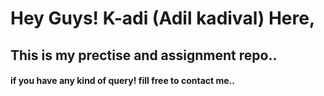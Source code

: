 # Hey Guys! K-adi (Adil kadival) Here,

## This is my prectise and assignment repo.. 

#### if you have any kind of query! fill free to contact me..
